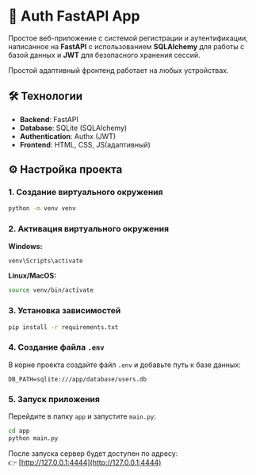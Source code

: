 # 🔐 Auth FastAPI App  

Простое веб-приложение с системой регистрации и аутентификации, написанное на **FastAPI** с использованием **SQLAlchemy** для работы с базой данных и **JWT** для безопасного хранения сессий.  

Простой адаптивный фронтенд работает на любых устройствах.  

## 🛠 Технологии  
- **Backend**: FastAPI  
- **Database**: SQLite (SQLAlchemy)  
- **Authentication**: Authx (JWT)
- **Frontend**: HTML, CSS, JS(адаптивный)  

## ⚙️ Настройка проекта  

### 1. Создание виртуального окружения  
```bash
python -m venv venv
```  

### 2. Активация виртуального окружения  
**Windows:**  
```bash
venv\Scripts\activate
```  
**Linux/MacOS:**  
```bash
source venv/bin/activate
```  

### 3. Установка зависимостей  
```bash
pip install -r requirements.txt
```  

### 4. Создание файла `.env`  
В корне проекта создайте файл `.env` и добавьте путь к базе данных:  
```env
DB_PATH=sqlite:///app/database/users.db
```  

### 5. Запуск приложения  
Перейдите в папку `app` и запустите `main.py`:  
```bash
cd app
python main.py
```  

После запуска сервер будет доступен по адресу:  
👉 [http://127.0.0.1:4444](http://127.0.0.1:4444)  
